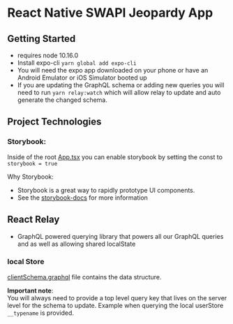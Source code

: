 # React Native SWAPI Jeopardy App


## Getting Started
- requires node 10.16.0
- Install expo-cli `yarn global add expo-cli`
- You will need the expo app downloaded on your phone or have an Android Emulator or iOS Simulator booted up
- If you are updating the GraphQL schema or adding new queries you will need to run `yarn relay:watch` which will allow relay to update and auto generate the changed schema.

## Project Technologies

### Storybook: 
Inside of the root [App.tsx]('./App.tsx') you can enable storybook by setting the const to `storybook = true`

Why Storybook:
- Storybook is a great way to rapidly prototype UI components.
- See the [storybook-docs](https://storybook.js.org/docs/basics/introduction/) for more information

## React Relay
- GraphQL powered querying library that powers all our GraphQL queries and as well as allowing shared localState

### local Store
[clientSchema.graphql]('./src/clientSchema.graphql') file contains the data structure.

**Important note**:  
You will always need to provide a top level query key that lives on the server level for the schema to update. Example when querying the local userStore ```__typename``` is provided.
